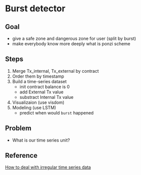 # Burst detector

## Goal

- give a safe zone and dangerous zone for user (split by burst)
- make everybody know more deeply what is ponzi scheme

## Steps

1. Merge Tx_internal, Tx_external by contract
2. Order them by timestamp
3. Build a time-series dataset
   - init contract balance is 0
   - add External Tx value
   - substract Internal Tx value
4. Visualizaion (use visdom)
5. Modeling (use LSTM)
   - predict when would `burst` happened

## Problem

- What is our time series unit?

## Reference
[How to deal with irregular time series data](https://www.notion.so/Corrupt-sparse-irregular-and-ugly-Deep-learning-on-time-series-887b823df439417bb8428a3474d939b3)